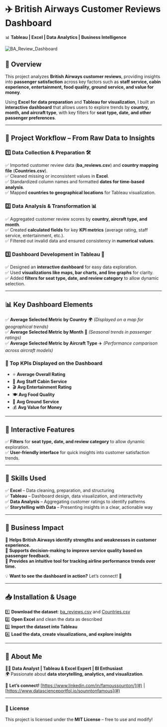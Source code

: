 # ✈️ British Airways Customer Reviews Dashboard  

📊 **Tableau | Excel | Data Analytics | Business Intelligence**  

![BA_Review_Dashboard](https://github.com/user-attachments/assets/d9aae605-fff7-452d-bd9c-a23a47941243)


## 📖 Overview  
This project analyzes **British Airways customer reviews**, providing insights into **passenger satisfaction** across key factors such as **staff service, cabin experience, entertainment, food quality, ground service, and value for money**.  

Using **Excel for data preparation** and **Tableau for visualization**, I built an **interactive dashboard** that allows users to explore trends by **country, month, and aircraft type**, with key filters for **seat type, date, and other passenger preferences**.  

---

## 📂 Project Workflow – From Raw Data to Insights  

### 1️⃣ Data Collection & Preparation 🛠️  
✅ Imported customer review data (**ba_reviews.csv**) and **country mapping file** (**Countries.csv**).  
✅ Cleaned missing or inconsistent values in **Excel**.  
✅ Standardized column names and formatted **dates for time-based analysis**.  
✅ Mapped **countries to geographical locations** for Tableau visualization.  

### 2️⃣ Data Analysis & Transformation 📊  
✅ Aggregated customer review scores by **country, aircraft type, and month**.  
✅ Created **calculated fields** for key **KPI metrics** (average rating, staff service, entertainment, etc.).  
✅ Filtered out invalid data and ensured consistency in **numerical values**.  

### 3️⃣ Dashboard Development in Tableau 🎨  
✅ Designed an **interactive dashboard** for easy data exploration.  
✅ Used **visualizations like maps, bar charts, and line graphs** for clarity.  
✅ Added **filters for seat type, date, and review category** to allow dynamic selection.  

---

## 📊 Key Dashboard Elements  

✅ **Average Selected Metric by Country** 🌍 *(Displayed on a map for geographical trends)*  
✅ **Average Selected Metric by Month** 📆 *(Seasonal trends in passenger ratings)*  
✅ **Average Selected Metric by Aircraft Type** ✈️ *(Performance comparison across aircraft models)*  

### 🔹 Top KPIs Displayed on the Dashboard  
- ⭐ **Average Overall Rating**  
- 🛫 **Avg Staff Cabin Service**  
- 🎬 **Avg Entertainment Rating**  
- 🍽️ **Avg Food Quality**  
- 🏢 **Avg Ground Service**  
- 💰 **Avg Value for Money**  

---

## 🔀 Interactive Features  
✅ **Filters** for **seat type, date, and review category** to allow dynamic exploration.  
✅ **User-friendly interface** for quick insights into customer satisfaction trends.  

---

## 🚀 Skills Used  
✅ **Excel** – Data cleaning, preparation, and structuring  
✅ **Tableau** – Dashboard design, data visualization, and interactivity  
✅ **Data Analysis** – Aggregating customer ratings to identify patterns  
✅ **Storytelling with Data** – Presenting insights in a clear, actionable way  

---

## 📢 Business Impact  
📌 **Helps British Airways identify strengths and weaknesses in customer experience.**  
📌 **Supports decision-making to improve service quality based on passenger feedback.**  
📌 **Provides an intuitive tool for tracking airline performance trends over time.**  

💡 **Want to see the dashboard in action?** Let’s connect! 🚀  

---

## 📥 Installation & Usage  

1️⃣ **Download the dataset**: [ba_reviews.csv](#) and [Countries.csv](#)  
2️⃣ **Open Excel** and clean the data as described  
3️⃣ **Import the dataset into Tableau**  
4️⃣ **Load the data, create visualizations, and explore insights**  

---

## 📌 About Me  
👨‍💻 **Data Analyst | Tableau & Excel Expert | BI Enthusiast**  
🌍 Passionate about **data storytelling, analytics, and visualization**.  

💬 **Let’s connect!** [https://www.linkedin.com/in/famoussounton/](#) | [https://www.datascienceportfol.io/sounntonfamous](#)  

---

### 📜 License  
This project is licensed under the **MIT License** – free to use and modify!  
